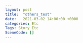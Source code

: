 ```yaml
---
layout: post
title:  "others_test"
date:   2021-03-02 14:00:00 +0000
categories: Etc
Tags: Story Etc
SceneCode: []
---
```

